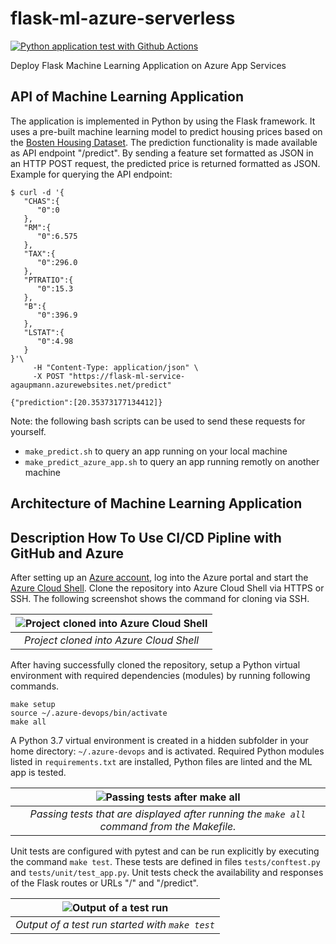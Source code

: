 # flask-ml-azure-serverless
[![Python application test with Github Actions](https://github.com/andreas-31/flask-ml-azure-serverless/actions/workflows/main.yml/badge.svg)](https://github.com/andreas-31/flask-ml-azure-serverless/actions/workflows/main.yml)

Deploy Flask Machine Learning Application on Azure App Services

## API of Machine Learning Application
The application is implemented in Python by using the Flask framework. It uses a pre-built machine learning model to predict housing prices based on the [Bosten Housing Dataset](https://www.kaggle.com/prasadperera/the-boston-housing-dataset). The prediction functionality is made available as API endpoint "/predict". By sending a feature set formatted as JSON in an HTTP POST request, the predicted price is returned formatted as JSON. Example for querying the API endpoint:
```
$ curl -d '{
   "CHAS":{
      "0":0
   },
   "RM":{
      "0":6.575
   },
   "TAX":{
      "0":296.0
   },
   "PTRATIO":{
      "0":15.3
   },
   "B":{
      "0":396.9
   },
   "LSTAT":{
      "0":4.98
   }
}'\
     -H "Content-Type: application/json" \
     -X POST "https://flask-ml-service-agaupmann.azurewebsites.net/predict"

{"prediction":[20.35373177134412]}
```
Note: the following bash scripts can be used to send these requests for yourself.
- ```make_predict.sh``` to query an app running on your local machine
- ```make_predict_azure_app.sh``` to query an app running remotly on another machine

## Architecture of Machine Learning Application

## Description How To Use CI/CD Pipline with GitHub and Azure
After setting up an [Azure account](https://azure.microsoft.com/en-us/free/), log into the Azure portal and start the [Azure Cloud Shell](https://docs.microsoft.com/en-us/azure/cloud-shell/overview). Clone the repository into Azure Cloud Shell via HTTPS or SSH. The following screenshot shows the command for cloning via SSH.

| ![Project cloned into Azure Cloud Shell](https://user-images.githubusercontent.com/20167788/115139793-3ef63b00-a034-11eb-9766-dbfe9cc983f1.PNG) | 
|:--:| 
| *Project cloned into Azure Cloud Shell* |

After having successfully cloned the repository, setup a Python virtual environment with required dependencies (modules) by running following commands.
```
make setup
source ~/.azure-devops/bin/activate
make all
```
A Python 3.7 virtual environment is created in a hidden subfolder in your home directory: ```~/.azure-devops``` and is activated. Required Python modules listed in ```requirements.txt``` are installed, Python files are linted and the ML app is tested.

| ![Passing tests after make all](https://user-images.githubusercontent.com/20167788/115149682-81843b80-a065-11eb-8e58-e7be4a368939.PNG) | 
|:--:| 
| *Passing tests that are displayed after running the ```make all``` command from the Makefile.* |

Unit tests are configured with pytest and can be run explicitly by executing the command ```make test```. These tests are defined in files ```tests/conftest.py``` and ```tests/unit/test_app.py```. Unit tests check the availability and responses of the Flask routes or URLs "/" and "/predict".

| ![Output of a test run](https://user-images.githubusercontent.com/20167788/115150446-b8a81c00-a068-11eb-8e4b-0eacd65aa881.PNG) | 
|:--:| 
| *Output of a test run started with ```make test```* |
